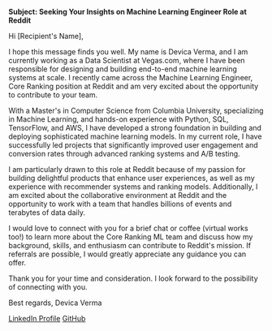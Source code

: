 **Subject: Seeking Your Insights on Machine Learning Engineer Role at Reddit**

Hi [Recipient's Name],

I hope this message finds you well. My name is Devica Verma, and I am currently working as a Data Scientist at Vegas.com, where I have been responsible for designing and building end-to-end machine learning systems at scale. I recently came across the Machine Learning Engineer, Core Ranking position at Reddit and am very excited about the opportunity to contribute to your team.

With a Master's in Computer Science from Columbia University, specializing in Machine Learning, and hands-on experience with Python, SQL, TensorFlow, and AWS, I have developed a strong foundation in building and deploying sophisticated machine learning models. In my current role, I have successfully led projects that significantly improved user engagement and conversion rates through advanced ranking systems and A/B testing.

I am particularly drawn to this role at Reddit because of my passion for building delightful products that enhance user experiences, as well as my experience with recommender systems and ranking models. Additionally, I am excited about the collaborative environment at Reddit and the opportunity to work with a team that handles billions of events and terabytes of data daily.

I would love to connect with you for a brief chat or coffee (virtual works too!) to learn more about the Core Ranking ML team and discuss how my background, skills, and enthusiasm can contribute to Reddit's mission. If referrals are possible, I would greatly appreciate any guidance you can offer.

Thank you for your time and consideration. I look forward to the possibility of connecting with you.

Best regards,
Devica Verma

[LinkedIn Profile](https://www.linkedin.com/in/devica-verma/)
[GitHub](https://github.com/Devica2000?tab=repositories)
